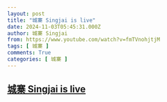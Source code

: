 ```yaml
---
layout: post
title: "城寨 Singjai is live"
date: 2024-11-03T05:45:31.000Z
author: 城寨 Singjai
from: https://www.youtube.com/watch?v=fmTVnohjtjM
tags: [ 城寨 ]
comments: True
categories: [ 城寨 ]
---
```

<!--1730612731000-->
[城寨 Singjai is live](https://www.youtube.com/watch?v=fmTVnohjtjM)
------

<div>

</div>
